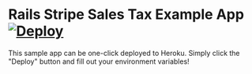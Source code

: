 # Rails Stripe Sales Tax Example App [![Deploy](https://www.herokucdn.com/deploy/button.svg)](https://heroku.com/deploy)

This sample app can be one-click deployed to Heroku. Simply click the "Deploy" button and fill out your environment variables!